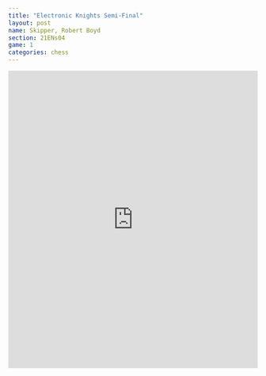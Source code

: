 ```yaml
---
title: "Electronic Knights Semi-Final"
layout: post
name: Skipper, Robert Boyd
section: 21ENs04
game: 1
categories: chess
---
```


<div style="display: flex; justify-content: center;">
  <iframe style='border: 0;' width='900px' height='600px' src='https://share.chessbase.com/SharedGames/frame/?p=6w224RJ4SqmXUJY0oetdIO16mgNOqy0Nwy/DsTkF0Jn+UxGuv5J5a8nnxVPt/NHm'></iframe>
</div>

